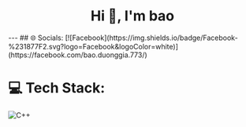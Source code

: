 <h1 align="center">Hi 👋, I'm bao</h1>
---
## 🌐 Socials:
[![Facebook](https://img.shields.io/badge/Facebook-%231877F2.svg?logo=Facebook&logoColor=white)](https://facebook.com/bao.duonggia.773/) 

# 💻 Tech Stack:
![C++](https://img.shields.io/badge/c++-%2300599C.svg?style=for-the-badge&logo=c%2B%2B&logoColor=white)
<!--# 📊 GitHub Stats:
![](https://github-readme-stats.vercel.app/api?username=BaoDuong254&theme=dark&hide_border=false&include_all_commits=false&count_private=false)<br/>
![](https://github-readme-streak-stats.herokuapp.com/?user=BaoDuong254&theme=dark&hide_border=false)<br/>
![](https://github-readme-stats.vercel.app/api/top-langs/?username=BaoDuong254&theme=dark&hide_border=false&include_all_commits=false&count_private=false&layout=compact)

## 🏆 GitHub Trophies
![](https://github-profile-trophy.vercel.app/?username=BaoDuong254&theme=discord&no-frame=false&no-bg=false&margin-w=4)

### 🔝 Top Contributed Repo
![](https://github-contributor-stats.vercel.app/api?username=BaoDuong254&limit=5&theme=dark&combine_all_yearly_contributions=true)




<!-- Proudly created with GPRM ( https://gprm.itsvg.in ) -->

